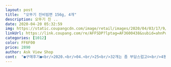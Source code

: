 ```yaml
---
layout: post 
title:  "오뚜기 진비빔면 156g, 4개" 
description: 오뚜기 진 ..
date: 2020-04-20 05:32:59 
img: https://static.coupangcdn.com/image/retail/images/2020/04/03/17/9/75528ad9-5465-4577-b6e1-cd72544a6582.jpg 
linkUrl: https://link.coupang.com/re/AFFSDP?lptag=AF3600438&subid=ahnPublicAsk&pageKey=1423285510&itemId=2462300857&vendorItemId=70455779264&traceid=V0-113-ee59464ba18de7dc 
categories: [1012] 
color: FF6F00 
price: 2890 
author: Ask View Shop 
cont:  "●구매후기●<br/>2020.<br/>04.<br/>25<br/>32개는 좀 부담스럽고☺<br/>4봉짜리는 품절이네요.<br/><br/>____________________________________________<br/>●●●<br/>●추가 후기~<br/>간간히  입에  들어오는  김부스러기가  그런데로<br/>갓뚜기  아시잖아여! 뭐든  맛있게  만드는거<br/>걍 신제품  하나  나왔으니  맛이나보자  싶다면<br/>걍,  뭔가  새로운게  출시되면  궁금증 해소정도?!<br/>거부감은 물론이요, 왜 꼭 매워야만 맛있다고 하는 거냐며<br/>거의 라면하면 오뚜기로 먹고 있어서<br/>게다가 제가 즐겨보고 좋아하는 셰프가 진비빔면에 대해<br/>과감히 32개 한 박스 주문했어요^^<br/>굳이  다른점을  꼽아본다면<br/>그 분도 저도 호불호가 확실한 입맛이다 보니<br/>그거  아시죠?! 매운것도  계속해서  먹다보면<br/>그것말고는  뭐 대단한  메리트가  없어서<br/>그들을 즐겁게 해 주기 위해 구입해놓고<br/>그래도 면발은 쫄깃하고 매콤하니 다른 채소들 해서 함께 먹으면 맛있을 것 같기도 해요.<br/><br/>그래서  결론은  뭐냐<br/>그래서 저는 아쉽지만.<br/>.<br/> 별4개로 했어요.<br/>.<br/><br/>근데 남편이나 아이들은 신상 라면이라면<br/>근데 막상 먹어보니 진비빔면은 제 입맛에 맞습니다.<br/><br/>기존에  먹어왔던  비빔면들과  별반  다르지 않네여<br/>기존에 쭉 먹어오던 좋아하는 비빔면이 있지만<br/>끓이는  시간부터  물의양까지  한결같습니다<br/>나는  일단  음식이  눈앞에들오면  어느새 인중에<br/>나중엔 매워서 이마의 땀과 콧물까지도 나왔지만<br/>남은  3봉지는  한번에  싹다  끓여먹으꺼에욤<br/> -_<br/> -;<br/>남편과 언니 그리고 지인들이 맛을 보고 평을 하길~<br/>다같이  모여앉아  음식먹을때  어쩜  그리들<br/>다만 끝 맛은 좀 매운 맛이 오래가요.<br/><br/>대부분 맛있다~, 괜찮다~예요^^<br/>대수롭지 않게 드시는 매운맛의 고수들에게는<br/>딱히  맛있다! 마시써!!  외에  할말이  그닥임ㅎㅎㅠ<br/>마막  땀이  송글송글  맺히는데<br/>맛도 궁금하고 검색해 봤더니<br/>맛있게 맵다는게 중요하고요.<br/><br/>맛있어여! 새콤달콤하니<br/>매우면서도 맛있고 일반 여성보단 위가 큰 제게 양도 알맞고<br/>매운걸  잘쳐묵쳐묵하는지<br/>매워 매워 하면서도 끝까지 맛있게 다 먹었습니다.<br/><br/>맵기는 살짝 맵습니다.<br/><br/>먹을 때는 그렇게까지 맵지는 않아요.<br/><br/>면은 3분30초 익히라고 했는데<br/>모두가 갓뚜기 갓뚜기 해도<br/>무엇보다 면이 쫄깃해서 제가 더욱 맛있다고 느끼는것 같습니다.<br/><br/>물론 불닭비빔면을 땀 한방울 흘리지 않고<br/>뭔가 눈이 확 떠지는 깜짝 놀랄 맛은 아니고<br/>보니  안맵다고  딱 말하고가겠습니다<br/>봉지가  시뻘건게  겁나  매운맛인가?! 싶었지만<br/>브랜드에 대한 익숙함도 있고<br/>비빔면  다들  좋아하시잖아여?  저도  물론이고<br/>비빔소스라던지  면발상태로  봐도  그렇고<br/>비빔양념 특유의 너무 새콤하거나 너무 달거나 하지 않고<br/>사람마다 입맛은 다 다른거니 할 수 없죠.<br/><br/>사실  갓뚜기제품이라서  사먹게된  이유도있쬬<br/>사실 저는 전혀 기대 하나도 없이 진비빔면을 맛 보았습니다.<br/><br/>살짝 화까지 나는 일인으로 불닭비빔면은 안(못)먹는데<br/>새로운맛을  기대한다면  글쎄요ㅎ<br/>시원한 라볶이(?) 이런 느낌의 맛이예요.<br/>.<br/><br/>아.<br/>.<br/>진짜 인기구나 싶어서<br/>아고.<br/>.<br/>신제품인데.<br/>.<br/><br/>아니요!  안맵습니다<br/>앗근데<br/>애정하는 셰프와 의견이 달라도<br/>액상스프를 여는 순간 매운 향이 확 퍼지지만<br/>여름도 다가오고 하니 시원하게 저렴하게 먹어야지 하고<br/>역시 고기랑 먹거나 채소를 곁들여 먹으면 더 맛있을 거 같아요!^^<br/>오늘은 처음 먹는거라 진비빔면에 있는 재료 그대로 고명스프만 넣어 먹었는데 그렇게 확 맛있지는 않은 것 같아요.<br/><br/>오뚜기 라면도 저에게 맛있는게 있고<br/>오우~ 맛있어요.<br/><br/>오이와  곁들이니  걍 3분컷입니다<br/>온 가족이 모이는 오늘에야 맛을 보고 상품평을 작성합니다.<br/><br/>완전  오케이구여ㅎㅎ<br/>왠지 새로운 것도 먹어보고 싶어서 구매했는데.<br/>.<br/><br/>요즘 광고에 한달에 500만개인가 팔렸다고 해서<br/>우선 맛은 지극히 제 개인적인 입맛으로는 보통이예요~^^;;<br/>이건 저의 입맛을 기준으로 한 아주 개인적인 후기입니다.<br/>.<br/>^^;;<br/>이게 뭐가 맵냐 소리를 듣겠지만 매운건 사실입니다.<br/><br/>이맛도 저맛도 아니라는 그분의 평가도 존중합니다.<br/><br/>일단 입맛을 다시는 스타일이라<br/>일반 라면보다는 면이 좀 얇긴 하지만<br/>잘먹긴하나  맵찔이  어디가나여ㅠ<br/>저같은  경우는  한봉지씩  사먹고  싶거든여<br/>저는 매운맛을 좋아하지만 캡사이신류의 인공적인 매운맛에<br/>저는 벌써 재구매했습니다.<br/><br/>저는 보통 채소를 넣어서 먹지만<br/>저는 솔직히 비빔면 종류를 별로 안좋아 합니다.<br/><br/>저는 오뚜기 식품이 다  맛있다고 생각하지도 않고<br/>저는 제가 좋아하는 정도로 익혔고<br/>적당히 매콤한 비빔면이예요.<br/><br/>전문가가 아니라 세세하게 분석은 할 수 없지만<br/>절대 먹고싶지 않은 라면도 있구요,<br/>정말 맛이 없나보다 싶었죠.<br/><br/>제가  그경우라서  전보다  매운걸  쪼금 아주꼬끔<br/>제가  맵찔인데  그런 제  입에도 맵다  소리는  안나오는거<br/>제가 좋아하는 것만 줄구장창 먹는 스타일이고요.<br/><br/>제역활을  톡톡히  합니다<br/>조금 새콤한 맛이 강하다, 매운 맛이 강하다라고도 하는데<br/>좀  는다고해야하나ㅎㅎ<br/>지금  이거  재구매가 좀 애매합니다<br/>지인들도 좀 나눠줄겸<br/>참깨고명스프?? 면을  다 비비고나서  훌훌  뿌려먹는데<br/>특별한  맛을  기대하고  주문한건  아니에여<br/>특히 라면류는 신제품에도 별 관심 없고<br/>평소 국물 라면보다 비빔면을 좋아하기도 하고<br/>혹독할 정도의 가혹하고 리얼한 리뷰를 한 것을 보고<br/>확실히 양은 20%푸짐해서인지 먹는데 벌써 배부르긴 해요.<br/>.<br/><br/>회사가 좋다고 그 회사의 식품을 먹지도 않습니다.<br/><br/>" 
---
```

